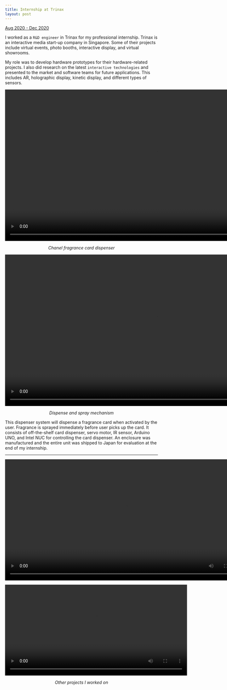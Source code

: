 ```yaml
---
title: Internship at Trinax
layout: post
---
```

<div style="text-align: left"><u>Aug 2020 - Dec 2020</u></div>

I worked as a `R&D engineer` in Trinax for my professional internship. Trinax is an interactive media start-up company in Singapore. Some of their projects include virtual events, photo booths, interactive display, and virtual showrooms.

My role was to develop hardware prototypes for their hardware-related projects. I also did research on the latest `interactive technologies` and presented to the market and software teams for future applications. This includes AR, holographic display, kinetic display, and different types of sensors.

<p align="center"><video height="500" controls>
  <source type="video/mp4" src="http://centiLinda.github.io/portfolio/assets/images/trinax_box.mp4">
</video></p>
<div style="text-align: center"><em>Chanel fragrance card dispenser</em></div>

<p align="center"><video height="500" controls>
  <source type="video/mp4" src="http://centiLinda.github.io/portfolio/assets/images/trinax_spray.mp4">
</video></p>
<div style="text-align: center"><em>Dispense and spray mechanism</em></div>

This dispenser system will dispense a fragrance card when activated by the user. Fragrance is sprayed immediately before user picks up the card. It consists of off-the-shelf card dispenser, servo motor, IR sensor, Arduino UNO, and Intel NUC for controlling the card dispenser. An enclosure was manufactured and the entire unit was shipped to Japan for evaluation at the end of my internship.

---

<p align="center"><video height="400" controls>
  <source type="video/mp4" src="http://centiLinda.github.io/portfolio/assets/images/trinax_wave.mp4">
</video></p>

<p align="center"><video height="300" controls>
  <source type="video/mov" src="http://centiLinda.github.io/portfolio/assets/images/trinax_diffuser.mov">
</video></p>

<div style="text-align: center"><em>Other projects I worked on</em></div>